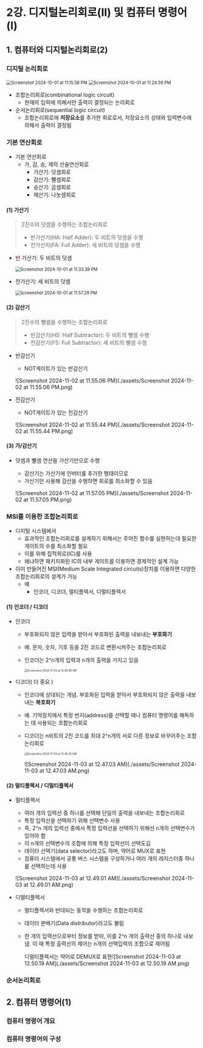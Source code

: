 # 2강. 디지털논리회로(II) 및 컴퓨터 명령어(I)

## 1. 컴퓨터와 디지털논리회로(2)

### 디지털 논리회로

<img src="./assets/Screenshot 2024-10-01 at 11.15.58 PM.png" alt="Screenshot 2024-10-01 at 11.15.58 PM" style="zoom:80%;" />

<img src="./assets/Screenshot 2024-10-01 at 11.24.59 PM.png" alt="Screenshot 2024-10-01 at 11.24.59 PM" style="zoom:80%;" />



- 조합논리회로(combinational logic circuit)
  - 현재의 입력에 의해서만 출력이 결정되는 논리회로
- 순서논리회로(sequential logic circuit)
  - 조합논리회로에 **저장요소**를 추가한 회로로서, 저장요소의 상태와 입력변수에 의해서 출력이 결정됨



### 기본 연산회로

- 기본 연산회로
  - 가, 감, 승, 제의 산술연산회로
    - 가산기: 덧셈회로
    - 감산기: 뺄셈회로
    - 승산기: 곱셈회로
    - 제산기: 나눗셈회로

#### (1) 가산기

>  2진수의 덧셈을 수행하는 조합논리회로
>
> - 반가산기(HA: Half Adder): 두 비트의 덧셈을 수행
> - 전가산지(FA: Full Adder): 세 비트의 덧셈을 수행

- 반 가산기: 두 비트의 덧셈

  <img src="./assets/Screenshot 2024-10-01 at 11.33.39 PM.png" alt="Screenshot 2024-10-01 at 11.33.39 PM" style="zoom:80%;" />

- 전가산기: 세 비트의 덧셈

  <img src="./assets/Screenshot 2024-10-01 at 11.57.29 PM.png" alt="Screenshot 2024-10-01 at 11.57.29 PM" style="zoom:80%;" />

#### (2) 감산기

> 2진수의 뺄셈을 수행하는 조합논리회로
>
> - 반감산기(HS: Half Subtractor): 두 비트의 뺄셈 수행
> - 전감산기(FS: Full Subtractor): 세 비트의 뺄셈 수행

- 반감산기

  - NOT게이트가 있는 반감산기

  ![Screenshot 2024-11-02 at 11.55.06 PM](./assets/Screenshot 2024-11-02 at 11.55.06 PM.png)

- 전감산기

  - NOT게이트가 있는 전감산기

  ![Screenshot 2024-11-02 at 11.55.44 PM](./assets/Screenshot 2024-11-02 at 11.55.44 PM.png)



#### (3) 가/감산기

- 덧셈과 뺄셈 연산을 가산기만으로 수행

  - 감산기는 가산기에 인버터를 추가한 형태이므로
  - 가산기만 사용해 감산을 수행하면 회로를 최소화할 수 있음

  ![Screenshot 2024-11-02 at 11.57.05 PM](./assets/Screenshot 2024-11-02 at 11.57.05 PM.png)



### MSI를 이용한 조합논리회로

- 디지털 시스템에서
  - 효과적인 조합논리회로를 설계하기 위해서는 주어진 함수를 실현하는데 필요한 게이트의 수를 최소화할 필요
  - 이를 위해 집적회로(IC)를 사용
  - 왜냐하면 패키지화된 IC의 내부 게이트를 이용하면 경제적인 설계 가능
- 이미 만들어진 MSI(Medium Scale Integrated circuits)장치를 이용하면 다양한 조합논리회로의 설계가 가능
  - 예
    - 인코더, 디코더, 멀티플렉서, 디멀티플렉서



#### (1) 인코더 / 디코더

- 인코더

  - 부호화되지 않은 입력을 받아서 부호화된 출력을 내보내는 **부호화기**

  - 예. 문자, 숫자, 기호 등을 2진 코드로 변환시켜주는 조합논리회로

  - 인코더는 2^n개의 입력과 n개의 출력을 가지고 있음

    <img src="./assets/Screenshot 2024-11-03 at 12.44.58 AM.png" alt="Screenshot 2024-11-03 at 12.44.58 AM" style="zoom:50%;" />

- 디코더( 더 중요 )

  - 인코더에 상대되는 개념. 부호화된 입력을 받아서 부호화되지 않은 출력을 내보내는 **복호화기**

  - 예. 기억장치에서 특정 번지(address)를 선택할 때나 컴퓨터 명령어를 해독하는 데 사용되는 조합논리회로

  - 디코더는 n비트의 2진 코드를 최대 2^n개의 서로 다른 정보로 바꾸어주는 조합논리회로

    <img src="./assets/Screenshot 2024-11-03 at 12.46.35 AM.png" alt="Screenshot 2024-11-03 at 12.46.35 AM" style="zoom:50%;" />

    ![Screenshot 2024-11-03 at 12.47.03 AM](./assets/Screenshot 2024-11-03 at 12.47.03 AM.png)

#### (2) 멀티플렉서 / 디멀티플렉서

- 멀티플렉서

  - 여러 개의 입력선 중 하나를 선택해 단일의 출력을 내보내는 조합논리회로
  - 특정 입력선을 선택하기 위해 선택변수 사용
  - 즉, 2^n 개의 입력선 중에서 특정 입력선을 선택하기 위해선 n개의 선택변수가 있어야 함
  - 이 n개의 선택변수의 조합에 의해 특정 입력선이 선택도김
  - 데이터 선택기(data selector)라고도 하며, 약어로 MUX로 표현
  - 컴퓨터 시스템에서 공통 버스 시스템을 구성하거나 여러 개의 레지스터중 하나를 선택하는데 사용

  ![Screenshot 2024-11-03 at 12.49.01 AM](./assets/Screenshot 2024-11-03 at 12.49.01 AM.png)

- 디멀티플렉서

  - 멀티플렉서와 반대되는 동작을 수행하는 조합논리회로

  - 데이터 분배기(Data distributor)라고도 불림

  - 한 개의 입력선으로부터 정보를 받아, 이를 2^n 개의 출력선 중의 하나로 내보냄. 이 때 특정 출력선의 제어는 n개의 선택입력의 조합으로 제어됨

    디멀티플렉서는 약어로 DEMUX로 표현![Screenshot 2024-11-03 at 12.50.19 AM](./assets/Screenshot 2024-11-03 at 12.50.19 AM.png)



### 순서논리회로





## 2. 컴퓨터 명령어(1)

### 컴퓨터 명령어 개요



### 컴퓨터 명령어의 구성